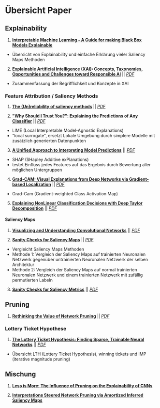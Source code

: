 # Übersicht Paper

## Explainability

1. [**Interpretable Machine Learning - A Guide for making Black Box Models Explainable**](https://christophm.github.io/interpretable-ml-book/)
- Übersicht von Explainability und einfache Erklärung vieler Saliency Maps Methoden

2. [**Explainable Artificial Intelligence (XAI): Concepts, Taxonomies, Opportunities and Challenges toward Responsible AI**](https://arxiv.org/abs/1910.10045) || [*PDF*](https://arxiv.org/pdf/1910.10045.pdf)
- Zusammenfassung der Begrifflichkeit und Konzepte in XAI

### Feature Attribution / Saliency Methods

1. [**The (Un)reliability of saliency methods**](https://arxiv.org/abs/1711.00867) || [*PDF*](https://arxiv.org/pdf/1711.00867.pdf)

2. [**"Why Should I Trust You?": Explaining the Predictions of Any Classifier**](https://arxiv.org/abs/1602.04938) || [*PDF*](https://arxiv.org/pdf/1602.04938.pdf)
- LIME (Local Interpretable Model-Agnostic Explanations)
- "local surrogate", ersetzt Lokale Umgebung durch simplere Modelle mit zusätzlich generierten Datenpunkten

3. [**A Unified Approach to Interpreting Model Predictions**](https://arxiv.org/abs/1705.07874) || [*PDF*](https://arxiv.org/pdf/1705.07874.pdf)
- SHAP (SHapley Additive exPlanations)
- testet Einfluss jedes Features auf das Ergebnis durch Bewertung aller möglichen Untergruppen

4. [**Grad-CAM: Visual Explanations from Deep Networks via Gradient-based Localization**](https://arxiv.org/abs/1610.02391) || [*PDF*](https://arxiv.org/pdf/1610.02391.pdf)
- Grad-Cam (Gradient-weighted Class Activation Map)

5. [**Explaining NonLinear Classification Decisions with Deep Taylor Decomposition**](https://arxiv.org/abs/1512.02479) || [*PDF*](https://arxiv.org/pdf/1512.02479.pdf)

#### Saliency Maps

1. [**Visualizing and Understanding Convolutional Networks**](https://arxiv.org/abs/1311.2901) || [*PDF*](https://arxiv.org/pdf/1311.2901.pdf)

2. [**Sanity Checks for Saliency Maps**](https://arxiv.org/abs/1810.03292) || [*PDF*](https://arxiv.org/pdf/1810.03292.pdf)
- Vergleicht Saliency Maps Methoden
- Methode 1: Vergleich der Saliency Maps auf trainierten Neuronalen Netzwerk gegenüber untrainierten Neuronalen Netzwerk der selben Architektur
- Methode 2: Vergleich der Saliency Maps auf normal trainierten Neuronalen Netzwerk und einem trainierten Netzwerk mit zufällig permutierten Labeln

3. [**Sanity Checks for Saliency Metrics**](https://arxiv.org/abs/1912.01451) || [*PDF*](https://arxiv.org/pdf/1912.01451.pdf)

## Pruning

1. [**Rethinking the Value of Network Pruning**](https://arxiv.org/abs/1810.05270) || [*PDF*](https://arxiv.org/pdf/1810.05270.pdf)

### Lottery Ticket Hypothese

1. [**The Lottery Ticket Hypothesis: Finding Sparse, Trainable Neural Networks**](https://arxiv.org/abs/1803.03635) || [*PDF*](https://arxiv.org/pdf/1803.03635.pdf)
- Übersicht LTH (Lottery Ticket Hypothesis), winning tickets und IMP (iterative magnitude pruning)

## Mischung

1. [**Less is More: The Influence of Pruning on the Explainability of CNNs**](https://arxiv.org/pdf/2302.08878.pdf)

2. [**Interpretations Steered Network Pruning via Amortized Inferred Saliency Maps**](https://link.springer.com/chapter/10.1007/978-3-031-19803-8_17)

